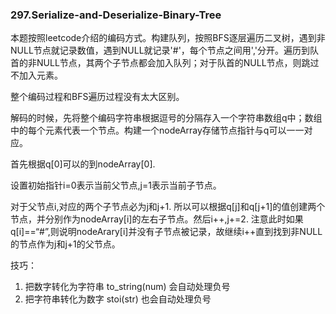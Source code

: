 ### 297.Serialize-and-Deserialize-Binary-Tree

本题按照leetcode介绍的编码方式。构建队列，按照BFS逐层遍历二叉树，遇到非NULL节点就记录数值，遇到NULL就记录'#'，每个节点之间用','分开。遍历到队首的非NULL节点，其两个子节点都会加入队列；对于队首的NULL节点，则跳过不加入元素。

整个编码过程和BFS遍历过程没有太大区别。

解码的时候，先将整个编码字符串根据逗号的分隔存入一个字符串数组q中；数组中的每个元素代表一个节点。构建一个nodeArray存储节点指针与q可以一一对应。

首先根据q[0]可以的到nodeArray[0].

设置初始指针i=0表示当前父节点,j=1表示当前子节点。

对于父节点i,对应的两个子节点必为j和j+1. 所以可以根据q[j]和q[j+1]的值创建两个节点，并分别作为nodeArray[i]的左右子节点。然后i++,j+=2. 注意此时如果q[i]==“#”,则说明nodeArary[i]并没有子节点被记录，故继续i++直到找到非NULL的节点作为j和j+1的父节点。

技巧：
1. 把数字转化为字符串 to_string(num) 会自动处理负号
1. 把字符串转化为数字 stoi(str) 也会自动处理负号

